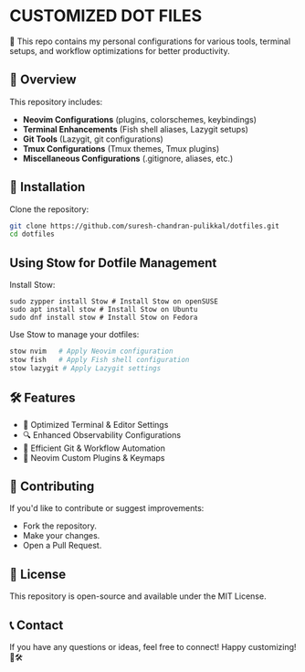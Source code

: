 # CUSTOMIZED DOT FILES
🚀 This repo contains my personal configurations for various tools, terminal setups, and workflow optimizations for better productivity.

## 📜 Overview
This repository includes:
- **Neovim Configurations** (plugins, colorschemes, keybindings)
- **Terminal Enhancements** (Fish shell aliases, Lazygit setups)
- **Git Tools** (Lazygit, git configurations)
- **Tmux Configurations** (Tmux themes, Tmux plugins)
- **Miscellaneous Configurations** (.gitignore, aliases, etc.)


## 🔧 Installation
Clone the repository:
```bash
git clone https://github.com/suresh-chandran-pulikkal/dotfiles.git
cd dotfiles
```

## Using Stow for Dotfile Management
Install Stow:
```
sudo zypper install Stow # Install Stow on openSUSE
sudo apt install stow # Install Stow on Ubuntu
sudo dnf install stow # Install Stow on Fedora
```
Use Stow to manage your dotfiles:
```bash
stow nvim   # Apply Neovim configuration
stow fish   # Apply Fish shell configuration
stow lazygit # Apply Lazygit settings
```

## 🛠 Features
- 🚀 Optimized Terminal & Editor Settings
- 🔍 Enhanced Observability Configurations
- 🔗 Efficient Git & Workflow Automation
- 📝 Neovim Custom Plugins & Keymaps
## 🌱 Contributing
If you'd like to contribute or suggest improvements:
- Fork the repository.
- Make your changes.
- Open a Pull Request.
## 📜 License
This repository is open-source and available under the MIT License.
## 📞 Contact
If you have any questions or ideas, feel free to connect!
Happy customizing! 🎨🛠
